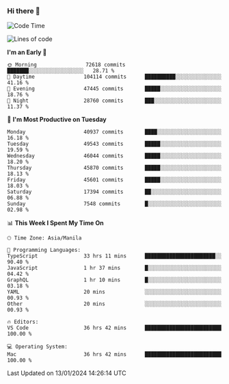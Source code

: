 ### Hi there 👋

<!--START_SECTION:waka-->
![Code Time](http://img.shields.io/badge/Code%20Time-4%2C707%20hrs%2058%20mins-blue)

![Lines of code](https://img.shields.io/badge/From%20Hello%20World%20I%27ve%20Written-111.5%20million%20lines%20of%20code-blue)

**I'm an Early 🐤** 

```text
🌞 Morning                72618 commits       ███████░░░░░░░░░░░░░░░░░░   28.71 % 
🌆 Daytime                104114 commits      ██████████░░░░░░░░░░░░░░░   41.16 % 
🌃 Evening                47445 commits       █████░░░░░░░░░░░░░░░░░░░░   18.76 % 
🌙 Night                  28760 commits       ███░░░░░░░░░░░░░░░░░░░░░░   11.37 % 
```
📅 **I'm Most Productive on Tuesday** 

```text
Monday                   40937 commits       ████░░░░░░░░░░░░░░░░░░░░░   16.18 % 
Tuesday                  49543 commits       █████░░░░░░░░░░░░░░░░░░░░   19.59 % 
Wednesday                46044 commits       █████░░░░░░░░░░░░░░░░░░░░   18.20 % 
Thursday                 45870 commits       █████░░░░░░░░░░░░░░░░░░░░   18.13 % 
Friday                   45601 commits       █████░░░░░░░░░░░░░░░░░░░░   18.03 % 
Saturday                 17394 commits       ██░░░░░░░░░░░░░░░░░░░░░░░   06.88 % 
Sunday                   7548 commits        █░░░░░░░░░░░░░░░░░░░░░░░░   02.98 % 
```


📊 **This Week I Spent My Time On** 

```text
🕑︎ Time Zone: Asia/Manila

💬 Programming Languages: 
TypeScript               33 hrs 11 mins      ███████████████████████░░   90.40 % 
JavaScript               1 hr 37 mins        █░░░░░░░░░░░░░░░░░░░░░░░░   04.42 % 
GraphQL                  1 hr 10 mins        █░░░░░░░░░░░░░░░░░░░░░░░░   03.18 % 
YAML                     20 mins             ░░░░░░░░░░░░░░░░░░░░░░░░░   00.93 % 
Other                    20 mins             ░░░░░░░░░░░░░░░░░░░░░░░░░   00.93 % 

🔥 Editors: 
VS Code                  36 hrs 42 mins      █████████████████████████   100.00 % 

💻 Operating System: 
Mac                      36 hrs 42 mins      █████████████████████████   100.00 % 
```


 Last Updated on 13/01/2024 14:26:14 UTC
<!--END_SECTION:waka-->


<!--
**rad182/rad182** is a ✨ _special_ ✨ repository because its `README.md` (this file) appears on your GitHub profile.

Here are some ideas to get you started:

- 🔭 I’m currently working on ...
- 🌱 I’m currently learning ...
- 👯 I’m looking to collaborate on ...
- 🤔 I’m looking for help with ...
- 💬 Ask me about ...
- 📫 How to reach me: ...
- 😄 Pronouns: ...
- ⚡ Fun fact: ...
-->
